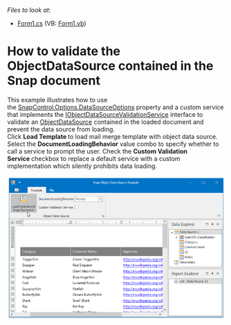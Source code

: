 <!-- default file list -->
*Files to look at*:

* [Form1.cs](./CS/SnapObjectDataSourceExample/Form1.cs) (VB: [Form1.vb](./VB/SnapObjectDataSourceExample/Form1.vb))
<!-- default file list end -->
# How to validate the ObjectDataSource contained in the Snap document


This example illustrates how to use the <a href="http://help.devexpress.com/#WindowsForms/DevExpressSnapSnapControlOptions_DataSourceOptionstopic">SnapControl.Options.DataSourceOptions</a> property and a custom service that implements the <a href="http://help.devexpress.com/#WindowsForms/clsDevExpressSnapServicesIObjectDataSourceValidationServicetopic">IObjectDataSourceValidationService</a> interface to validate an <a href="https://documentation.devexpress.com/#CoreLibraries/clsDevExpressDataAccessObjectBindingObjectDataSourcetopic">ObjectDataSource</a> contained in the loaded document and prevent the data source from loading.<br>Click <strong>Load Template </strong>to load mail merge template with object data source. Select the <strong>DocumentLoadingBehavior</strong> value combo to specify whether to call a service to prompt the user. Check the <strong>Custom Validation Service </strong>checkbox to replace a default service with a custom implementation which silently prohibits data loading.<br><br><img src="https://raw.githubusercontent.com/DevExpress-Examples/how-to-validate-the-objectdatasource-contained-in-the-snap-document-t514281/16.2.7+/media/45828db2-3a28-11e7-80c0-00155d624807.png"><br><br>

<br/>


